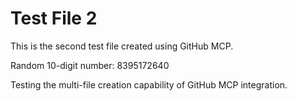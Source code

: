 # Test File 2

This is the second test file created using GitHub MCP.

Random 10-digit number: 8395172640

Testing the multi-file creation capability of GitHub MCP integration.